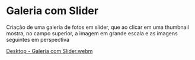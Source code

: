 # Galeria com Slider

Criação de uma galeria de fotos em slider, que ao clicar em uma thumbnail mostra, no campo superior, a imagem em grande escala e as imagens seguintes em perspectiva

[Desktop - Galeria com Slider.webm](https://github.com/BiancaBarcelos/galeria-com-slider/assets/136381822/55c78bfd-a7f2-4665-9c0d-de00a23bea11)
